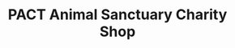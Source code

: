 ---
title: "PACT Animal Sanctuary Charity Shop"
url: /kings-lynn/pact-animal-sanctuary-charity-shop/
shop: Gebrauchtwaren
---